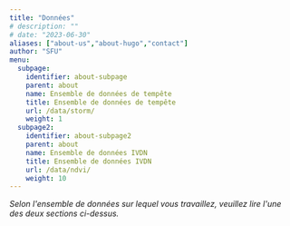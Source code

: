 ```yaml
---
title: "Données"
# description: ""
# date: "2023-06-30"
aliases: ["about-us","about-hugo","contact"]
author: "SFU"
menu:
  subpage:
    identifier: about-subpage
    parent: about
    name: Ensemble de données de tempête
    title: Ensemble de données de tempête
    url: /data/storm/
    weight: 1
  subpage2:
    identifier: about-subpage2
    parent: about
    name: Ensemble de données IVDN
    title: Ensemble de données IVDN
    url: /data/ndvi/
    weight: 10
---
```


*Selon l'ensemble de données sur lequel vous travaillez, veuillez lire l'une des deux sections ci-dessus.*
